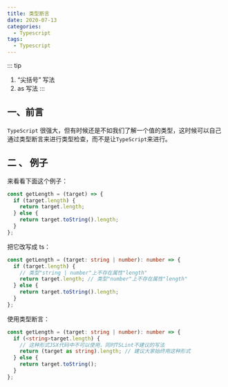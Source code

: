 ```yaml
---
title: 类型断言
date: 2020-07-13
categories:
  - Typescript
tags:
  - Typescript
---
```


::: tip
1. “尖括号” 写法
2. as 写法
:::

<!-- more -->

## 一、前言

`TypeScript` 很强大，但有时候还是不如我们了解一个值的类型，这时候可以自己通过类型断言来进行类型检查，而不是让`TypeScript`来进行。

## 二 、 例子

来看看下面这个例子：

```javascript
const getLength = (target) => {
  if (target.length) {
    return target.length;
  } else {
    return target.toString().length;
  }
};
```

把它改写成 ts：

```typescript
const getLength = (target: string | number): number => {
  if (target.length) {
    // 类型"string | number"上不存在属性"length"
    return target.length; // 类型"number"上不存在属性"length"
  } else {
    return target.toString().length;
  }
};
```

使用类型断言：

```typescript
const getLength = (target: string | number): number => {
  if (<string>target.length) {
    // 这种形式JSX代码中不可以使用，同时TSLint不建议的写法
    return (target as string).length; // 建议大家始终用这种形式
  } else {
    return target.toString();
  }
};
```
